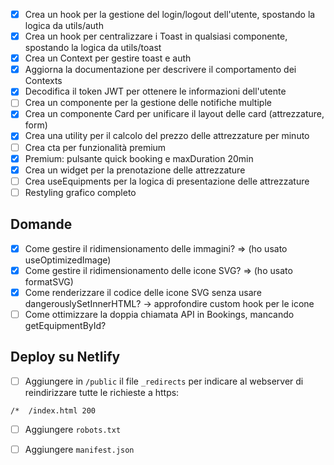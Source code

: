 - [x] Crea un hook per la gestione del login/logout dell'utente, spostando la logica da utils/auth
- [x] Crea un hook per centralizzare i Toast in qualsiasi componente, spostando la logica da utils/toast
- [x] Crea un Context per gestire toast e auth
- [x] Aggiorna la documentazione per descrivere il comportamento dei Contexts
- [x] Decodifica il token JWT per ottenere le informazioni dell'utente
- [ ] Crea un componente per la gestione delle notifiche multiple
- [x] Crea un componente Card per unificare il layout delle card (attrezzature, form)
- [x] Crea una utility per il calcolo del prezzo delle attrezzature per minuto
- [ ] Crea cta per funzionalità premium
- [x] Premium: pulsante quick booking e maxDuration 20min
- [x] Crea un widget per la prenotazione delle attrezzature
- [ ] Crea useEquipments per la logica di presentazione delle attrezzature
- [ ] Restyling grafico completo

## Domande
- [x] Come gestire il ridimensionamento delle immagini? => (ho usato useOptimizedImage)
- [x] Come gestire il ridimensionamento delle icone SVG? => (ho usato formatSVG)
- [x] Come renderizzare il codice delle icone SVG senza usare dangerouslySetInnerHTML? -> approfondire custom hook per le icone
- [ ] Come ottimizzare la doppia chiamata API in Bookings, mancando getEquipmentById?

## Deploy su Netlify
- [ ] Aggiungere in `/public` il file `_redirects` per indicare al webserver di reindirizzare tutte le richieste a https:
```_redirects
/*  /index.html 200
```
- [ ] Aggiungere `robots.txt`
- [ ] Aggiungere `manifest.json`
     
